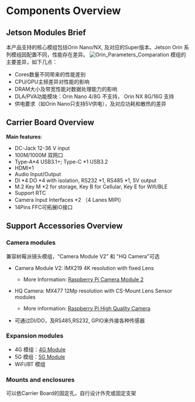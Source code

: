 # Components Overview
## **Jetson Modules Brief**
本产品支持的核心模组包括Orin Nano/NX, 及对应的Super版本。Jetson Orin 系列模组因配置不同，性能存在差异。
![Orin_Parameters_Comparation](/img/Orin_Parameters_Comparation.png)
模组的主要差异，如下几点：  

- Cores数量不同带来的性能差别
- CPU/GPU主频差异对性能的影响
- DRAM大小及带宽性能对数据处理能力的影响
- DLA/PVA功能模块：Orin Nano 4/8G 不支持， Orin NX 8G/16G 支持
- 供电要求（如Orin Nano只支持5V供电），及对应功耗和散热的差异 
## Carrier Board Overview 
**Main features**:
- DC-Jack 12-36 V input
- 100M/1000M 双网口
- Type-A*4 USB3.1+; Type-C *1  USB3.2
- HDMI*1
- Audio Input/Output 
- DI *4  DO *4 with isolation, RS232 *1, RS485 *1, 5V output
- M.2 Key M  *2 for storage, Key B for Cellular, Key E for Wifi/BLE
- Support RTC
- Camera Input Interfaces *2 （4 Lanes MIPI）
- 14Pins FFC可拓展IO接口    
 ## **Support Accessories Overview**
 ### Camera modules 
  兼容树莓派镜头模组，“Camera Module V2” 和 "HQ Camera"可选
- Camera Module V2: IMX219 4K resolution with fixed Lens

  - More Information: [Raspberry Pi Camera Module 2](https://www.raspberrypi.com/products/camera-module-v2/)

- HQ Camera:   MX477 12Mp resolution with CS-Mount Lens
  Sensor modules

  - More information: [Raspberry Pi High Quality Camera](https://www.raspberrypi.com/products/raspberry-pi-high-quality-camera/)

- 可通过DI/DO，及RS485,RS232, GPIO来外接各种传感器

  
 ### Expansion modules
- 4G 模组：[4G Module](../../../3-hardware-dev-resources/3-4g-module.md)
- 5G 模组：[5G Module](../../../3-hardware-dev-resources/4-5g-module.md)
- WiFi/BT 模组
 ### Mounts and enclosures

  可以依Carrier Board的固定孔，自行设计外壳或固定支架
